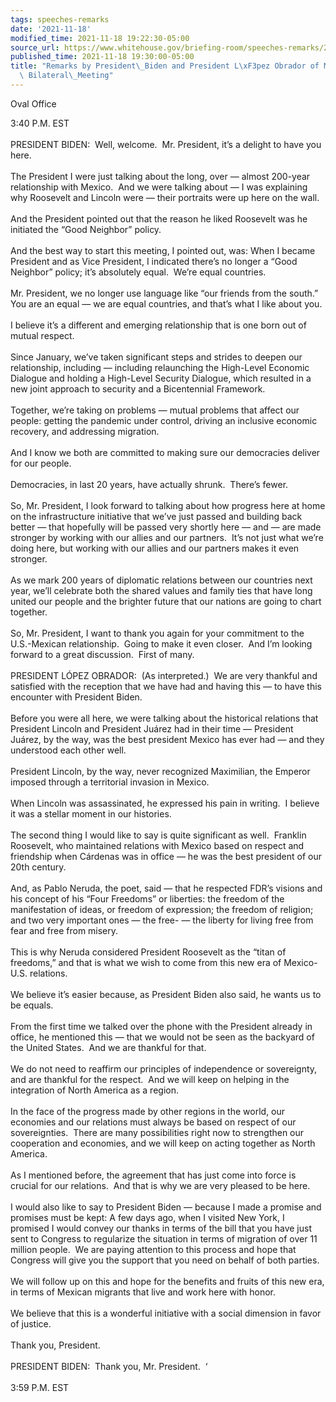 ```yaml
---
tags: speeches-remarks
date: '2021-11-18'
modified_time: 2021-11-18 19:22:30-05:00
source_url: https://www.whitehouse.gov/briefing-room/speeches-remarks/2021/11/18/remarks-by-president-biden-and-president-lopez-obrador-of-mexico-before-bilateral-meeting/
published_time: 2021-11-18 19:30:00-05:00
title: "Remarks by President\_Biden and President L\xF3pez Obrador of Mexico Before\
  \ Bilateral\_Meeting"
---
```

 
Oval Office

3:40 P.M. EST  
   
PRESIDENT BIDEN:  Well, welcome.  Mr. President, it’s a delight to have
you here.   
   
The President I were just talking about the long, over — almost 200-year
relationship with Mexico.  And we were talking about — I was explaining
why Roosevelt and Lincoln were — their portraits were up here on the
wall.  
   
And the President pointed out that the reason he liked Roosevelt was he
initiated the “Good Neighbor” policy.  
   
And the best way to start this meeting, I pointed out, was: When I
became President and as Vice President, I indicated there’s no longer a
“Good Neighbor” policy; it’s absolutely equal.  We’re equal countries.  
   
Mr. President, we no longer use language like “our friends from the
south.”  You are an equal — we are equal countries, and that’s what I
like about you.  
   
I believe it’s a different and emerging relationship that is one born
out of mutual respect.  
   
Since January, we’ve taken significant steps and strides to deepen our
relationship, including — including relaunching the High-Level Economic
Dialogue and holding a High-Level Security Dialogue, which resulted in a
new joint approach to security and a Bicentennial Framework.  
   
Together, we’re taking on problems — mutual problems that affect our
people: getting the pandemic under control, driving an inclusive
economic recovery, and addressing migration.  
   
And I know we both are committed to making sure our democracies deliver
for our people.  
   
Democracies, in last 20 years, have actually shrunk.  There’s fewer.  
   
So, Mr. President, I look forward to talking about how progress here at
home on the infrastructure initiative that we’ve just passed and
building back better — that hopefully will be passed very shortly here —
and — are made stronger by working with our allies and our partners. 
It’s not just what we’re doing here, but working with our allies and our
partners makes it even stronger.  
   
As we mark 200 years of diplomatic relations between our countries next
year, we’ll celebrate both the shared values and family ties that have
long united our people and the brighter future that our nations are
going to chart together.  
   
So, Mr. President, I want to thank you again for your commitment to the
U.S.-Mexican relationship.  Going to make it even closer.  And I’m
looking forward to a great discussion.  First of many.  
   
PRESIDENT LÓPEZ OBRADOR:  (As interpreted.)  We are very thankful and
satisfied with the reception that we have had and having this — to have
this encounter with President Biden.   
   
Before you were all here, we were talking about the historical relations
that President Lincoln and President Juárez had in their time —
President Juárez, by the way, was the best president Mexico has ever had
— and they understood each other well.   
   
President Lincoln, by the way, never recognized Maximilian, the Emperor
imposed through a territorial invasion in Mexico.   
   
When Lincoln was assassinated, he expressed his pain in writing.  I
believe it was a stellar moment in our histories.   
   
The second thing I would like to say is quite significant as well. 
Franklin Roosevelt, who maintained relations with Mexico based on
respect and friendship when Cárdenas was in office — he was the best
president of our 20th century.   
   
And, as Pablo Neruda, the poet, said — that he respected FDR’s visions
and his concept of his “Four Freedoms” or liberties: the freedom of the
manifestation of ideas, or freedom of expression; the freedom of
religion; and two very important ones — the free- — the liberty for
living free from fear and free from misery.   
   
This is why Neruda considered President Roosevelt as the “titan of
freedoms,” and that is what we wish to come from this new era of
Mexico-U.S. relations.   
   
We believe it’s easier because, as President Biden also said, he wants
us to be equals.   
   
From the first time we talked over the phone with the President already
in office, he mentioned this — that we would not be seen as the backyard
of the United States.  And we are thankful for that.   
   
We do not need to reaffirm our principles of independence or
sovereignty, and are thankful for the respect.  And we will keep on
helping in the integration of North America as a region.  
   
In the face of the progress made by other regions in the world, our
economies and our relations must always be based on respect of our
sovereignties.  There are many possibilities right now to strengthen our
cooperation and economies, and we will keep on acting together as North
America.  
   
As I mentioned before, the agreement that has just come into force is
crucial for our relations.  And that is why we are very pleased to be
here.   
   
I would also like to say to President Biden — because I made a promise
and promises must be kept: A few days ago, when I visited New York, I
promised I would convey our thanks in terms of the bill that you have
just sent to Congress to regularize the situation in terms of migration
of over 11 million people.  We are paying attention to this process and
hope that Congress will give you the support that you need on behalf of
both parties.  
   
We will follow up on this and hope for the benefits and fruits of this
new era, in terms of Mexican migrants that live and work here with
honor.   
   
We believe that this is a wonderful initiative with a social dimension
in favor of justice.  
   
Thank you, President.  
   
PRESIDENT BIDEN:  Thank you, Mr. President.  ‘  
   
3:59 P.M. EST
